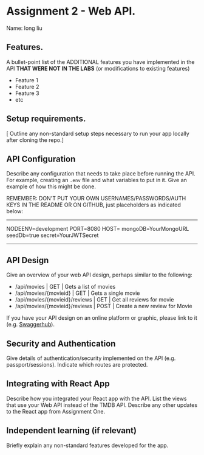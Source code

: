 # Assignment 2 - Web API.

Name: long liu

## Features.

A bullet-point list of the ADDITIONAL features you have implemented in the API **THAT WERE NOT IN THE LABS** (or modifications to existing features)

+ Feature 1
+ Feature 2
+ Feature 3
+ etc

## Setup requirements.

[ Outline any non-standard setup steps necessary to run your app locally after cloning the repo.]

## API Configuration

Describe any configuration that needs to take place before running the API. For example, creating an `.env` file and what variables to put in it. Give an example of how this might be done.

REMEMBER: DON'T PUT YOUR OWN USERNAMES/PASSWORDS/AUTH KEYS IN THE README OR ON GITHUB, just placeholders as indicated below:

______________________
NODEENV=development
PORT=8080
HOST=
mongoDB=YourMongoURL
seedDb=true
secret=YourJWTSecret
______________________

## API Design
Give an overview of your web API design, perhaps similar to the following:

- /api/movies | GET | Gets a list of movies
- /api/movies/{movieid} | GET | Gets a single movie
- /api/movies/{movieid}/reviews | GET | Get all reviews for movie
- /api/movies/{movieid}/reviews | POST | Create a new review for Movie

If you have your API design on an online platform or graphic, please link to it (e.g. [Swaggerhub](https://app.swaggerhub.com/)).

## Security and Authentication

Give details of authentication/security implemented on the API (e.g. passport/sessions). Indicate which routes are protected.

## Integrating with React App

Describe how you integrated your React app with the API. List the views that use your Web API instead of the TMDB API. Describe any other updates to the React app from Assignment One.

## Independent learning (if relevant)

Briefly explain any non-standard features developed for the app.   